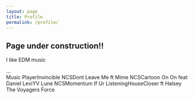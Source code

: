 ```yaml
---
layout: page
title: Profile
permalink: /profile/
---
```


<h2>Page under construction!!</h2>

I like EDM music

<div id="cp_widget_dbad5fc4-8479-4f06-942c-bdffcb850bf5">...</div><script type="text/javascript">
var cpo = []; cpo["_object"] ="cp_widget_dbad5fc4-8479-4f06-942c-bdffcb850bf5"; cpo["_fid"] = "AcCAILOmax6U";
var _cpmp = _cpmp || []; _cpmp.push(cpo);
(function() { var cp = document.createElement("script"); cp.type = "text/javascript";
cp.async = true; cp.src = "//www.cincopa.com/media-platform/runtime/libasync.js";
var c = document.getElementsByTagName("script")[0];
c.parentNode.insertBefore(cp, c); })(); </script><noscript><span>Music Player</span><span>Invincible NCS</span><span>Dont Leave Me ft Mime NCS</span><span>Cartoon On On feat Daniel Levi</span><span>YV Lune NCS</span><span>Momentum </span><span>If Ur Listening</span><span>House</span><span>Closer ft Halsey </span><span>The Voyagers Force</span></noscript>
